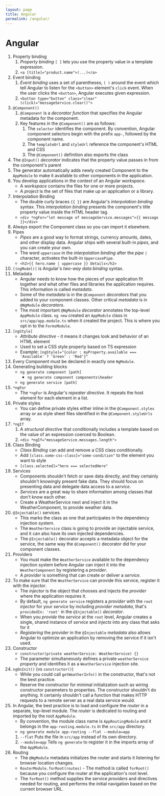 ```yaml
---
layout: page
title: Angular
permalink: /angular/
---
```


# Angular

1. Property binding
   1. _Property binding_ `[ ]` lets you use the property value in a template expression.
   2. `<a [title]="product.name">(...)</a>`
2. Event binding
   1. _Event binding_ uses a set of parentheses, `( )` around the event which tell Angular to listen for the `<button>` element's `click` event. When the user clicks the `<button>`, Angular executes given expression.
   1. `<button type="button" class="clear" (click)="messageService.clear()">`
3. `@Component()`
   1. `@Component` is a _decorator function_ that specifies the Angular metadata for the component.
   2. Key features in the `@Component()` are as follows:
      1. The `selector` identifies the component. By convention, Angular component selectors begin with the prefix `app-`, followed by the component name.
      2. The `templateUrl` and `styleUrl` reference the component's HTML and CSS
      3. The `@Component()` definition also exports the class
4. The `@Input()` _decorator_ indicates that the property value passes in from the component's parent
5. The generator automatically adds newly created Component to the `AppModule` to make it available to other components in the application.
6. You develop applications in the context of an Angular _workspace_.
   - A _workspace_ contains the files for one or more projects.
   - A _project_ is the set of files that make up an application or a library.
7. Interpolation Binding
   - The double curly braces `{{ }}` are Angular's _interpolation binding_ syntax. This _interpolation binding_ presents the component's title property value inside the HTML header tag.
   - `<div *ngFor="let message of messageService.messages">{{ message }}</div>`
8. Always export the Component class so you can import it elsewhere.
9. Pipes
   - _Pipes_ are a good way to format strings, currency amounts, dates, and other display data. Angular ships with several built-in _pipes_, and you can create your own.
   - The word `uppercase` in the _interpolation binding_ after the _pipe_ `|` character, activates the built-in `UppercasePipe`.
   - `<h2>{{ hero.name | uppercase }} Details</h2>`
10. `[(ngModel)]` is Angular's _two-way data binding_ syntax.
11. Metadata
    - Angular needs to know how the pieces of your application fit together and what other files and libraries the application requires. This information is called _metadata_.
    - Some of the _metadata_ is in the `@Component` _decorators_ that you added to your component classes. Other critical _metadata_ is in `@NgModule` _decorators_.
    - The most important `@NgModule` _decorator_ annotates the top-level `AppModule` class. `ng new` created an `AppModule` class in `src/app/app.module.ts` when it created the project. This is where you opt in to the `FormsModule`.
12. `[ngStyle]`
    - _Attribute directive_ - it means it changes look and behavior of an HTML element
    - Used to set a CSS style property based on TS expression
    - Example: `[ngStyle]="{color : myProperty.available === 'Available' ? 'Green' : 'Red'}"`
13. Every Component must be declared in exactly one `NgModule`.
14. Generating building blocks
    - `ng generate component [path]`
      - `ng generate component components\header`
    - `ng generate service [path]`
15. `*ngFor`
    - The `*ngFor` is Angular's _repeater directive_. It repeats the host element for each element in a list.
16. Private styles
    - You can define private styles either inline in the `@Component.styles` array or as style sheet files identified in the `@Component.styleUrls` array.
17. `*ngIf`
    1. A _structural directive_ that conditionally includes a template based on the value of an expression coerced to Boolean.
    2. `<div *ngIf="messageService.messages.length">`
18. Class Binding
    - _Class Binding_ can add and remove a CSS class conditionally.
    - Add `[class.some-css-class]="some-condition"` to the element you want to style
    - `[class.selected]="hero === selectedHero"`
19. Services
    - Components shouldn't fetch or save data directly, and they certainly shouldn't knowingly present fake data. They should focus on presenting data and delegate data access to a _service_.
    - _Services_ are a great way to share information among classes that don't know each other.
    - Create a WeatherService next and inject it in the WeatherComponent, to provide weather data.
20. `@Injectable()` services
    - This marks the class as one that participates in the dependency injection system.
    - The `WeatherService` class is going to provide an injectable service, and it can also have its own injected dependencies.
    - The `@Injectable()` decorator accepts a metadata object for the service, the same way the `@Component()` decorator did for your component classes.
21. Providers
    - You must make the `WeatherService` available to the dependency injection system before Angular can inject it into the `WeatherComponent` by registering a _provider_.
    - A _provider_ is something that can create or deliver a _service_.
22. To make sure that the `WeatherService` can provide this service, register it with the _injector_.
    - The _injector_ is the object that chooses and injects the _provider_ where the application requires it.
    - By default, `ng generate service` registers a _provider_ with the `root` _injector_ for your _service_ by including _provider metadata_, that's `providedIn: 'root'` in the `@Injectable()` _decorator_.
    - When you _provide_ the _service_ at the `root` level, Angular creates a single, shared instance of _service_ and _injects_ into any class that asks for it
    - _Registering_ the _provider_ in the `@Injectable` _metadata_ also allows Angular to optimize an application by removing the service if it isn't used.
23. Constructor
    - `constructor(private weatherService: WeatherService) {}`
    - The parameter simultaneously defines a private `weatherService` _property_ and identifies it as a `WeatherService` injection site.
24. `ngOnInit()` (vs `constructor()`)
    - While you could call `getWeatherInfo()` in the constructor, that's not the best practice.
    - Reserve the constructor for minimal initialization such as wiring constructor parameters to properties. The constructor shouldn't do anything. It certainly shouldn't call a function that makes HTTP requests to a remote server as a real data service would.
25. In Angular, the best practice is to load and configure the _router_ in a separate, top-level module. The _router_ is dedicated to routing and imported by the root `AppModule`.
    - By convention, the module class name is `AppRoutingModule` and it belongs in the `app-routing.module.ts` in the `src/app` directory.
    - `ng generate module app-routing --flat --module=app`
    1. `--flat` Puts the file in `src/app` instead of its own directory.
    2. `--module=app` Tells `ng generate` to register it in the imports array of the `AppModule`.
26. Routing
    - The `@NgModule` metadata initializes the router and starts it listening for browser location changes.
    - `RouterModule.forRoot(routes)` - The method is called `forRoot()` because you configure the router at the application's root level.
    - The `forRoot()` method supplies the service _providers_ and directives needed for routing, and performs the initial navigation based on the current browser URL.
